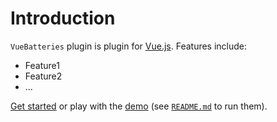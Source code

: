 # Introduction

`VueBatteries` plugin is plugin for [Vue.js](http://vuejs.org).
Features include:

- Feature1
- Feature2
- ...

[Get started](./started/) or play with the [demo](https://github.com//vue-batteries/tree/dev/demo) (see [`README.md`](https://github.com//vue-batteries/) to run them).
